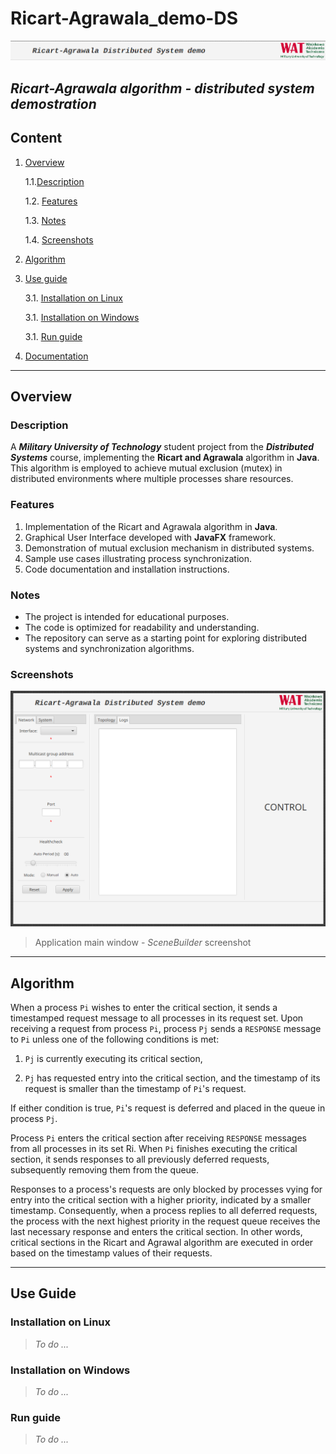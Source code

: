 # Ricart-Agrawala_demo-DS

![app-banner](docs/assets/app-banner.png)

## *Ricart-Agrawala algorithm - distributed system demostration*

## **Content**

1. [Overview](#overview)

    1.1.[Description](#description)

    1.2. [Features](#features)

    1.3. [Notes](#notes)

    1.4. [Screenshots](#screenshots)

2. [Algorithm](#algorithm)

3. [Use guide](#use-guide)

    3.1. [Installation on Linux](#installation)

    3.1. [Installation on Windows](#installation)

    3.1. [Run guide](#run-guide)

4. [Documentation](docs/)

---

## **Overview**

### Description

A ***Military University of Technology*** student project from the ***Distributed Systems*** course, implementing the **Ricart and Agrawala** algorithm in **Java**. This algorithm is employed to achieve mutual exclusion (mutex) in distributed environments where multiple processes share resources.

### Features

1. Implementation of the Ricart and Agrawala algorithm in **Java**.
2. Graphical User Interface developed with **JavaFX** framework.
3. Demonstration of mutual exclusion mechanism in distributed systems.
4. Sample use cases illustrating process synchronization.
5. Code documentation and installation instructions.

### Notes

- The project is intended for educational purposes.
- The code is optimized for readability and understanding.
- The repository can serve as a starting point for exploring distributed systems and synchronization algorithms.

### Screenshots

![App-main-screen](docs/assets/app-screen.png)

> Application main window - *SceneBuilder* screenshot

---

## **Algorithm**

When a process `Pi` wishes to enter the critical section, it sends a timestamped request message to all processes in its request set. Upon receiving a request from process `Pi`, process `Pj` sends a `RESPONSE` message to `Pi` unless one of the following conditions is met: 

1) `Pj` is currently executing its critical section, 

2) `Pj` has requested entry into the critical section, and the timestamp of its request is smaller than the timestamp of `Pi`'s request. 

If either condition is true, `Pi`'s request is deferred and placed in the queue in process `Pj`.

Process `Pi` enters the critical section after receiving `RESPONSE` messages from all processes in its set Ri. When `Pi` finishes executing the critical section, it sends responses to all previously deferred requests, subsequently removing them from the queue.

Responses to a process's requests are only blocked by processes vying for entry into the critical section with a higher priority, indicated by a smaller timestamp. Consequently, when a process replies to all deferred requests, the process with the next highest priority in the request queue receives the last necessary response and enters the critical section. In other words, critical sections in the Ricart and Agrawal algorithm are executed in order based on the timestamp values of their requests.

---

## **Use Guide**

### Installation on Linux

> *To do ...*

### Installation on Windows

> *To do ...*

### Run guide

> *To do ...*